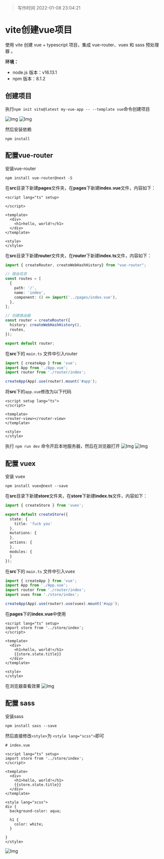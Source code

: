 > 写作时间 2022-01-08 23:04:21

# vite创建vue项目

使用 vite 创建 vue + typescript 项目，集成 vue-router、vuex 和 sass 预处理器 。

**环境：**
- node.js 版本：v16.13.1
- npm 版本：8.1.2

## 创建项目

执行`npm init vite@latest my-vue-app -- --template vue`命令创建项目

![Img](./images/216b7533.png)
![Img](./images/b94b2a18.png)

然后安装依赖
```
npm install
```


## 配置vue-router

安装vue-router
```
npm install vue-router@next -S
```
在**src**目录下新建**pages**文件夹，在**pages**下新建**index.vue**文件，内容如下：
```vue
<script lang="ts" setup>

</script>

<template>
  <div>
    <h1>hello, world!</h1>
  </div>
</template>

<style>
</style>
```


在**src**目录下新建**router**文件夹，在**router**下新建**index.ts**文件，内容如下：

```typescript
import { createRouter, createWebHashHistory} from "vue-router";

// 路由信息
const routes = [
  {
    path: '/',
    name: 'index',
    component: () => import('../pages/index.vue'),
  },
];

// 创建路由器
const router = createRouter({
  history: createWebHashHistory(),
  routes,
});

export default router;

```

在**src**下的 `main.ts` 文件中引入router
```typescript
import { createApp } from 'vue';
import App from './App.vue';
import router from './router/index';

createApp(App).use(router).mount('#app');

```

将**src**下的`app.vue`修改为以下代码
```vue
<script setup lang="ts">
</script>

<template>
<router-view></router-view>
</template>

<style>
</style>

```

执行 `npm run dev` 命令开启本地服务器，然后在浏览器打开
![Img](./images/dd0bc5e0.png)
![Img](./images/cc087580.png)



## 配置 vuex
安装 vuex
```
npm install vuex@next --save
```

在**src**目录下新建**store**文件夹，在**store**下新建**index.ts**文件，内容如下：

```typescript
import { createStore } from 'vuex';

export default createStore({
  state: {
    title: 'fuck you'
  },
  mutations: {
  },
  actions: {
  },
  modules: {
  }
});

```
在**src**下的 `main.ts` 文件中引入vuex
```typescript
import { createApp } from 'vue';
import App from './App.vue';
import router from './router/index';
import vuex from './store/index';

createApp(App).use(router).use(vuex).mount('#app');

```

在**pages**下的**index.vue**中使用
```
<script lang="ts" setup>
import store from '../store/index';
</script>

<template>
  <div>
    <h1>hello, world!</h1>
    {{store.state.title}}
  </div>
</template>

<style>
</style>
```

在浏览器查看效果
![Img](./images/b3f44ad6.png)



## 配置 sass
安装sass
```
npm install sass --save
```

然后直接修改`<style>`为 `<style lang="scss">`即可

```
# index.vue

<script lang="ts" setup>
import store from '../store/index';
</script>

<template>
  <div>
    <h1>hello, world!</h1>
    {{store.state.title}}
  </div>
</template>

<style lang="scss">
div {
  background-color: aqua;
  
  h1 {
    color: white;
  }
  
}
</style>
```

![Img](./images/9ac3288e.png)
